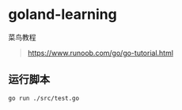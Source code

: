# goland-learning

菜鸟教程
>https://www.runoob.com/go/go-tutorial.html

## 运行脚本

```shell
go run ./src/test.go
```